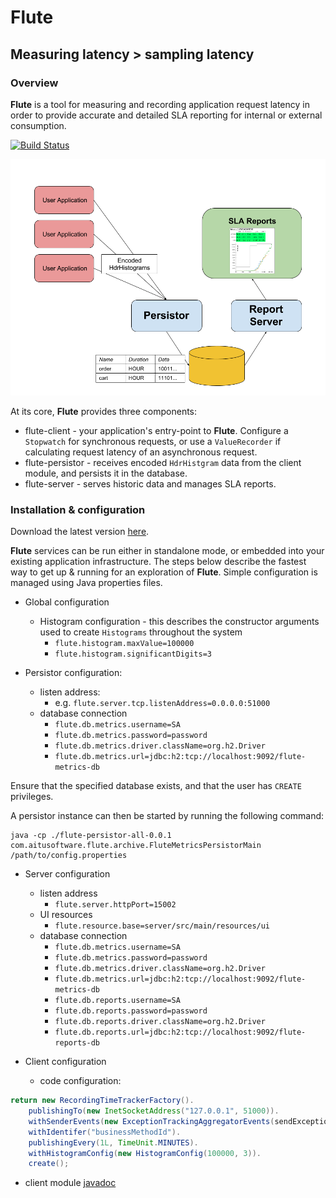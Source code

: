 # Flute

## Measuring latency > sampling latency

### Overview

__Flute__ is a tool for measuring and recording application request latency
in order to provide accurate and detailed SLA reporting for 
internal or external consumption.  

[![Build Status](https://travis-ci.org/aitusoftware/flute.svg)](https://travis-ci.org/aitusoftware/flute)

![Flute Architecture](doc/img/FluteArchitecture.png "Flute Architecture")

At its core, __Flute__ provides three components:

* flute-client - your application's entry-point to __Flute__. Configure a `Stopwatch` for synchronous requests, 
or use a `ValueRecorder` if calculating request latency of an asynchronous request.
* flute-persistor - receives encoded `HdrHistgram` data from the client module, and persists it in the database.
* flute-server - serves historic data and manages SLA reports.


### Installation & configuration

Download the latest version [here](https://github.com/aitusoftware/flute/releases/tag/v0.1.2).

__Flute__ services can be run either in standalone mode, or embedded into your existing application infrastructure.
The steps below describe the fastest way to get up & running for an exploration of __Flute__.
Simple configuration is managed using Java properties files.


* Global configuration
   * Histogram configuration - this describes the constructor arguments used to create `Histograms` throughout the system
      * `flute.histogram.maxValue=100000`
      * `flute.histogram.significantDigits=3`

* Persistor configuration:  
   * listen address: 
      * e.g. `flute.server.tcp.listenAddress=0.0.0.0:51000`
   * database connection
      * `flute.db.metrics.username=SA`
      * `flute.db.metrics.password=password`
      * `flute.db.metrics.driver.className=org.h2.Driver`
      * `flute.db.metrics.url=jdbc:h2:tcp://localhost:9092/flute-metrics-db`
      
Ensure that the specified database exists, and that the user has `CREATE` privileges.
      
A persistor instance can then be started by running the following command:

```
java -cp ./flute-persistor-all-0.0.1 com.aitusoftware.flute.archive.FluteMetricsPersistorMain /path/to/config.properties
```

* Server configuration
   * listen address
      * `flute.server.httpPort=15002`
   * UI resources
      * `flute.resource.base=server/src/main/resources/ui`
   * database connection
      * `flute.db.metrics.username=SA`
      * `flute.db.metrics.password=password`
      * `flute.db.metrics.driver.className=org.h2.Driver`
      * `flute.db.metrics.url=jdbc:h2:tcp://localhost:9092/flute-metrics-db`
      * `flute.db.reports.username=SA`
      * `flute.db.reports.password=password`
      * `flute.db.reports.driver.className=org.h2.Driver`
      * `flute.db.reports.url=jdbc:h2:tcp://localhost:9092/flute-reports-db`

* Client configuration
   * code configuration:
```java
return new RecordingTimeTrackerFactory().
    publishingTo(new InetSocketAddress("127.0.0.1", 51000)).
    withSenderEvents(new ExceptionTrackingAggregatorEvents(sendExceptions)).
    withIdentifer("businessMethodId").
    publishingEvery(1L, TimeUnit.MINUTES).
    withHistogramConfig(new HistogramConfig(100000, 3)).
    create();
```

   * client module [javadoc](https://aitusoftware.github.io/flute/javadoc/client/)